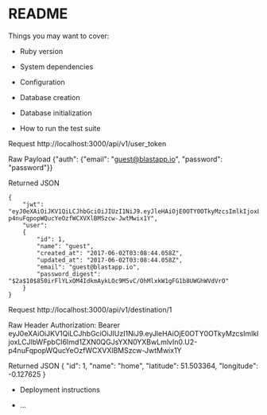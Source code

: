 # README

Things you may want to cover:

* Ruby version

* System dependencies

* Configuration

* Database creation

* Database initialization

* How to run the test suite

Request
	http://localhost:3000/api/v1/user_token

Raw Payload
	{"auth": {"email": "guest@blastapp.io", "password": "password"}}

Returned JSON

	{
		"jwt": "eyJ0eXAiOiJKV1QiLCJhbGciOiJIUzI1NiJ9.eyJleHAiOjE0OTY0OTkyMzcsImlkIjoxLCJlbWFpbCI6Imd1ZXN0QGJsYXN0YXBwLmlvIn0.U2-p4nuFqpopWQucYeOzfWCXVXlBMSzcw-JwtMwix1Y",
		"user": 
		{
			"id": 1,
			"name": "guest",
			"created_at": "2017-06-02T03:08:44.058Z",
			"updated_at": "2017-06-02T03:08:44.058Z",
			"email": "guest@blastapp.io",
			"password_digest": "$2a$10$850irFlYLxOM4IdkmAykLOc9M5vC/OhMlxkW1gFG1b8UWGhWVdVrO"
		}
	}

Request
	http://localhost:3000/api/v1/destination/1

Raw Header
	Authorization: Bearer eyJ0eXAiOiJKV1QiLCJhbGciOiJIUzI1NiJ9.eyJleHAiOjE0OTY0OTkyMzcsImlkIjoxLCJlbWFpbCI6Imd1ZXN0QGJsYXN0YXBwLmlvIn0.U2-p4nuFqpopWQucYeOzfWCXVXlBMSzcw-JwtMwix1Y

Returned JSON
	{
		"id": 1,
		"name": "home",
		"latitude": 51.503364,
		"longitude": -0.127625
	}

* Deployment instructions

* ...
